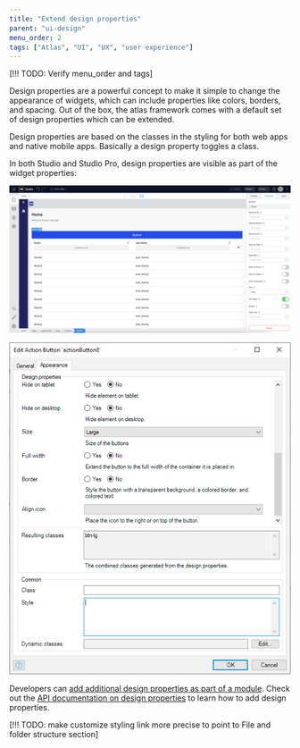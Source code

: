 ```yaml
---
title: "Extend design properties"
parent: "ui-design"
menu_order: 2
tags: ["Atlas", "UI", "UX", "user experience"]
---
```


[!!! TODO: Verify menu_order and tags]

Design properties are a powerful concept to make it simple to change the appearance of widgets, which can include properties like colors, borders, and spacing. Out of the box, the atlas framework comes with a default set of design properties which can be extended.

Design properties are based on the classes in the styling for both web apps and native mobile apps. Basically a design property toggles a class.

In both Studio and Studio Pro, design properties are visible as part of the widget properties:

![Design Properties in Studio](attachments/extend-design-properties/studio-design-properties.png)

![Design Properties in Studio Pro](attachments/extend-design-properties/studio-pro-design-properties.png)

Developers can [add additional design properties as part of a module](customize-styling). Check out the [API documentation on design properties](../../apidocs-mxsdk/apidocs/design-properties.md) to learn how to add design properties.

[!!! TODO: make customize styling link more precise to point to File and folder structure section]
